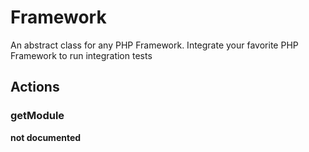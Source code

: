 # Framework

An abstract class for any PHP Framework.
Integrate your favorite PHP Framework to run integration tests

## Actions


### getModule

__not documented__
